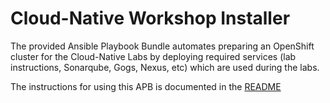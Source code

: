 Cloud-Native Workshop Installer
=========

The provided Ansible Playbook Bundle automates preparing an OpenShift cluster for the Cloud-Native Labs 
by deploying required services (lab instructions, Sonarqube, Gogs, Nexus, etc) which are used during the labs.

The instructions for using this APB is documented in the [README](../README.md)
